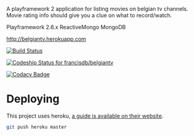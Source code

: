 A playframework 2 application for listing movies on belgian tv channels. Movie rating info should give you a clue on what to record/watch.

Playframework 2.6.x
ReactiveMongo
MongoDB

<http://belgiantv.herokuapp.com>

[![Build Status](https://travis-ci.org/francisdb/belgiantv.png?branch=master)](https://travis-ci.org/francisdb/belgiantv)

[![Codeship Status for francisdb/belgiantv](https://codeship.com/projects/f0663d10-f562-0130-8cb4-3a7857e44df3/status?branch=master)](https://codeship.com/projects/6531)

[![Codacy Badge](https://www.codacy.com/project/badge/4901ab784fc54ebe866f5613fa9f8450)](https://www.codacy.com/public/francisdb/belgiantv)

# Deploying

This project uses heroku, [a guide is available on their website](https://devcenter.heroku.com/articles/getting-started-with-scala).


```bash
git push heroku master
```
